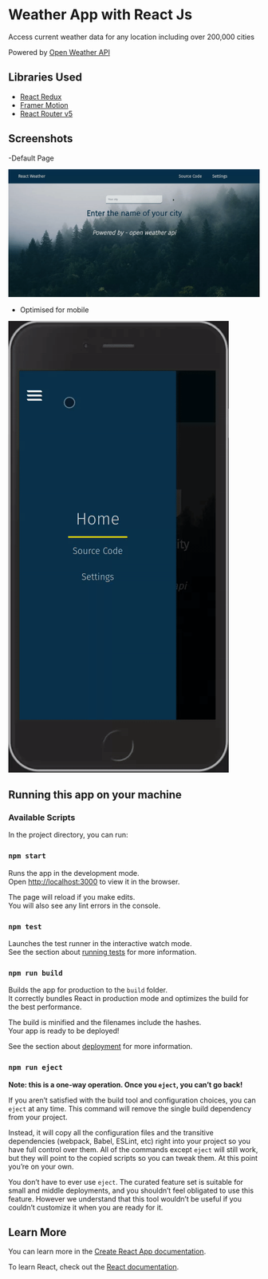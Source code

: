 # Weather App with React Js

Access current weather data for any location including over 200,000 cities 

Powered by [Open Weather API](https://openweathermap.org/api)


## Libraries Used 

 - [React Redux](https://www.framer.com/motion/)
 - [Framer Motion](https://react-redux.js.org/)
  - [React Router v5](https://reactrouter.com/)


## Screenshots

-Default Page

![ Home Page ](https://raw.githubusercontent.com/yashkathe/Weather-app-with-reactJs/master/src/Assets/Screenshots/Search.gif "Search")

- Optimised for mobile 

![ Phone View ](https://raw.githubusercontent.com/yashkathe/Weather-app-with-reactJs/master/src/Assets/Screenshots/mobileView.gif "Mobile View")




## Running this app on your machine

### Available Scripts

In the project directory, you can run:

### `npm start`

Runs the app in the development mode.\
Open [http://localhost:3000](http://localhost:3000) to view it in the browser.

The page will reload if you make edits.\
You will also see any lint errors in the console.

### `npm test`

Launches the test runner in the interactive watch mode.\
See the section about [running tests](https://facebook.github.io/create-react-app/docs/running-tests) for more information.

### `npm run build`

Builds the app for production to the `build` folder.\
It correctly bundles React in production mode and optimizes the build for the best performance.

The build is minified and the filenames include the hashes.\
Your app is ready to be deployed!

See the section about [deployment](https://facebook.github.io/create-react-app/docs/deployment) for more information.

### `npm run eject`

**Note: this is a one-way operation. Once you `eject`, you can’t go back!**

If you aren’t satisfied with the build tool and configuration choices, you can `eject` at any time. This command will remove the single build dependency from your project.

Instead, it will copy all the configuration files and the transitive dependencies (webpack, Babel, ESLint, etc) right into your project so you have full control over them. All of the commands except `eject` will still work, but they will point to the copied scripts so you can tweak them. At this point you’re on your own.

You don’t have to ever use `eject`. The curated feature set is suitable for small and middle deployments, and you shouldn’t feel obligated to use this feature. However we understand that this tool wouldn’t be useful if you couldn’t customize it when you are ready for it.

## Learn More

You can learn more in the [Create React App documentation](https://facebook.github.io/create-react-app/docs/getting-started).

To learn React, check out the [React documentation](https://reactjs.org/).
